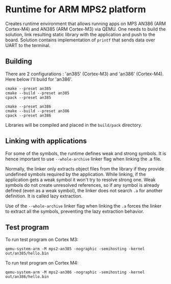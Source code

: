 # Runtime for ARM MPS2 platform

Creates runtime environment that allows running apps on MPS AN386 (ARM Cortex-M4) and AN385 (ARM Cortex-M3) via QEMU. One needs to build the solution, link resulting static library with the application and push to the board. Solution contains implementation of `printf` that sends data over UART to the terminal.

## Building

There are 2 configurations : 'an385' (Cortex-M3) and 'an386' (Cortex-M4). Here below I'll build for 'an386'.

```
cmake --preset an385
cmake --build --preset an385
cpack --preset an385

cmake --preset an386
cmake --build --preset an386
cpack --preset an386
```

Libraries will be compiled and placed in the ``build/pack`` directory.

## Linking with applications

For some of the symbols, the runtime defines weak and strong symbols. It is hence important to use ``--whole-archive`` linker flag when linking the .a file.

Normally, the linker only extracts object files from the library if they provide undefined symbols required by the application. While linking, if the application gets a weak symbol it won't try to resolve strong one. Weak symbols do not create unresolved references, so if any symbol is already defined (even as a weak symbol), the linker does not search ``.a`` for another definition. It is called lazy extraction.

Use of the ``--whole-archive`` linker flag when linking the ``.a`` forces the linker to extract all the symbols, preventing the lazy extraction behavior.

## Test program

To run test program on Cortex M3:
```
qemu-system-arm -M mps2-an385 -nographic -semihosting -kernel out/an385/hello.bin
```

To run test program on Cortex M4:
```
qemu-system-arm -M mps2-an386 -nographic -semihosting -kernel out/an386/hello.bin
```